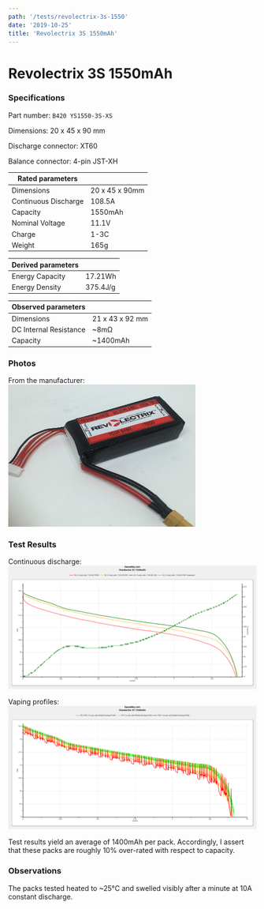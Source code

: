 ```yaml
---
path: '/tests/revolectrix-3s-1550'
date: '2019-10-25'
title: 'Revolectrix 3S 1550mAh'
---
```


# Revolectrix 3S 1550mAh

### Specifications

Part number: `B420 YS1550-3S-XS`

Dimensions: 20 x 45 x 90 mm

Discharge connector: XT60

Balance connector: 4-pin JST-XH

| Rated parameters     |                |
| -------------------- | -------------- |
| Dimensions           | 20 x 45 x 90mm |
| Continuous Discharge | 108.5A         |
| Capacity             | 1550mAh        |
| Nominal Voltage      | 11.1V          |
| Charge               | 1-3C           |
| Weight               | 165g           |

| Derived parameters |          |
| ------------------ | -------- |
| Energy Capacity    | 17.21Wh  |
| Energy Density     | 375.4J/g |

| Observed parameters    |                 |
| ---------------------- | --------------- |
| Dimensions             | 21 x 43 x 92 mm |
| DC Internal Resistance | ~8m&ohm;        |
| Capacity               | ~1400mAh        |

### Photos

From the manufacturer: ![battery](../images/revolectrix-3s-1550-mfg.jpg)

### Test Results

Continuous discharge: ![Test Results](../images/tests/revolectrix-3s-1550-continuous.png)

Vaping profiles: ![Test Results](../images/tests/revolectrix-3s-1550-profiles.png)

Test results yield an average of 1400mAh per pack. Accordingly, I assert that these packs are roughly 10% over-rated with respect to capacity.

### Observations

The packs tested heated to ~25&deg;C and swelled visibly after a minute at 10A constant discharge.
